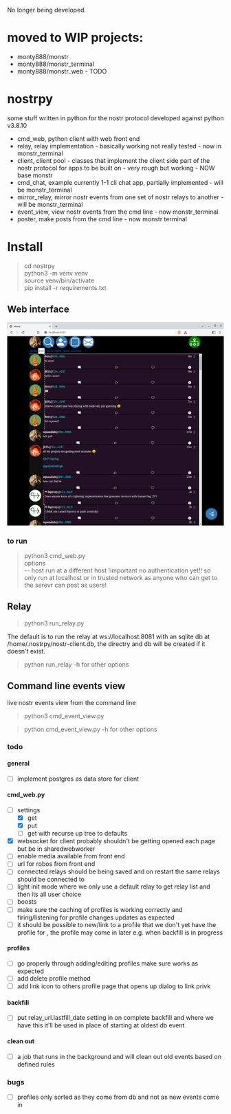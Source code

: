 No longer being developed.
# moved to WIP projects:   
- monty888/monstr  
- monty888/monstr_terminal  
- monty888/monstr_web   - TODO  

# nostrpy
some stuff written in python for the nostr protocol developed against python v3.8.10  

- cmd_web, python client with web front end
- relay, relay implementation - basically working not really tested - now in monstr_terminal
- client, client pool - classes that implement the client side part of the nostr protocol for apps to be built on - very rough but working - NOW base monstr
- cmd_chat, example currently 1-1 cli chat app, partially implemented - will be monstr_terminal
- mirror_relay, mirror nostr events from one set of nostr relays to another - will be monstr_terminal
- event_view, view nostr events from the cmd line - now monstr_terminal
- poster, make posts from the cmd line - now monstr terminal

# Install
> cd nostrpy  
> python3 -m venv venv  
> source venv/bin/activate  
> pip install -r requirements.txt

## Web interface ##
![alt feed page](feed_page.png "feed")
### to run ### 
> python3 cmd_web.py  
> options    
> -- host run at a different host !important no authentication yet!! so only run at localhost or in trusted network
> as anyone who can get to the serevr can post as users!



## Relay ##
> python3 run_relay.py 

The default is to run the relay at ws://localhost:8081 with an sqlite db at /home/.nostrpy/nostr-client.db, the directry and db will be created if it doesn't exist.

> python run_relay -h for other options

## Command line events view ##
live nostr events view from the command line

> python3 cmd_event_view.py 

> python cmd_event_view.py -h for other options

### todo
#### general
- [ ] implement postgres as data store for client
#### cmd_web.py
- [ ] settings 
  - [X] get
  - [X] put
  - [ ] get with recurse up tree to defaults
- [x] websocket for client probably shouldn't be getting opened each page but be in sharedwebworker  
- [ ] enable media available from front end
- [ ] url for robos from front end  
- [ ] connected relays should be being saved and on restart the same relays should be connected to  
- [ ] light init mode where we only use a default relay to get relay list and then its all user choice  
- [ ] boosts  
- [ ] make sure the caching of profiles is working correctly and firing/listening for profile changes updates
as expected  
- [ ] it should be possible to new/link to a profile that we don't yet have the profile for
, the profile may come in later e.g. when backfill is in progress

#### profiles
- [ ] go properly through adding/editing profiles make sure works as expected
- [ ] add delete profile method
- [ ] add link icon to others profile page that opens up dialog to link privk

#### backfill
- [ ] put relay_url.lastfill_date setting in on complete backfill and
where we have this it'll be used in place of starting at oldest db event
#### clean out
- [ ] a job that runs in the background and will clean out old events based on defined rules

### bugs
- [ ] profiles only sorted as they come from db and not as new events come in






